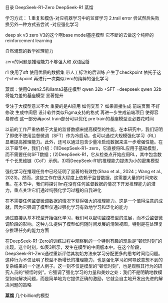 目录
DeepSeek-R1-Zero
DeepSeek-R1
蒸馏


学习方式：
1.重复和模仿-对应机器学习中的监督学习
2.trail error  尝试然后失败 换另外一种方式去尝试 -对应强化学习

deep sk v3 zero
V3的这个啊base model基座模型  它不断的去做这个纯粹的reinforcement learning

自然涌现的数学推理能力

zero的问题是推理能力不够强大和 双语回答

r1 使用了sft  使用优质的数据集 带人工标注的后训练 产生了checkpoint
依托于这个checkpoint 再进行一次类似zero的纯粹的强化学习

蒸馏：使用Qwen2.5和llama3基座模型 
qwen 32b +SFT =deepseek qwen 32b 将能力差的基座模型 显著提升

专注于大模型意义不大
重要的是AI应用 如何交互？
如果直接生成 前端页面 不好修改
生成中间层 设计软件类似Figma支持的格式
再进一步生成前端项目 使得容易修改
这一部分再post train部分可以优化 pre train的基座模型没必要花时间



以前的工作严重依赖于大量的监督数据来提高模型的性能。在本研究中，我们证明了即使不使用监督微调（SFT）作为冷启动，也可以通过大规模强化学习（RL）显著提高推理能力。此外，还可以通过包含少量冷启动数据来进一步增强性能。在以下章节中，我们介绍：(1)DeepSeek-R1- zero，它直接将RL应用于基础模型，而不需要任何SFT数据；(2)DeepSeek-R1，它从检查点开始应用RL，其中包含数千个长思维链（CoT）示例。3)将DeepSeek-R1的推理能力提炼为小的密集模型


强化学习在推理任务中已经证明了显著的有效性(Shao et al., 2024；Wang et al., 2023)。然而，这些工作在很大程度上依赖于监督数据，这需要大量的时间来收集。在本节中，我们将探讨llm在没有任何监督数据的情况下开发推理能力的潜力，重点关注它们通过纯强化学习过程的自我进化



在不需要任何监督微调数据的情况下获得强大的推理能力。这是一个值得注意的成就，因为它强调了模型仅通过强化学习有效地学习和泛化的能力

通过直接从基本模型开始强化学习，我们可以密切监控模型的进展，而不受监督微调阶段的影响。这种方法提供了模型如何随时间发展的清晰视图，特别是在处理复杂推理任务的能力方面

在DeepSeek-R1-Zero的训练过程中观察到的一个特别有趣的现象是“顿悟时刻”的出现。这个时刻，如表3所示，发生在模型的中间版本中。在这个阶段，DeepSeek-R1-Zero通过重新评估其初始方法来学习分配更多的思考时间给问题。这种行为不仅证明了模型不断增长的推理能力，也是强化学习如何导致意想不到的复杂结果的一个迷人例子。这一刻不仅是模型的“顿悟时刻”，也是观察其行为的研究人员的“顿悟时刻”。它强调了强化学习的力量和美妙之处：我们不是明确地教模型如何解决问题，而是简单地为它提供正确的激励，它就会自主地开发出先进的解决问题的策略



**蒸馏**
几个billion的模型 